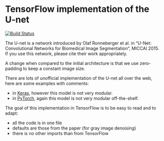# TensorFlow implementation of the U-net

[![Build Status](https://travis-ci.com/zaccharieramzi/my-python-package-template.svg?token=wHL4tmyGD3TP6bSo6Mdh&branch=master)](https://travis-ci.com/zaccharieramzi/my-python-package-template)

The U-net is a network introduced by Olaf Ronneberger et al. in “U-Net: Convolutional Networks for Biomedical Image Segmentation”, MICCAI 2015.
If you use this network, please cite their work appropriately.

A change when compared to the initial architecture is that we use zero-padding to keep a constant image size.


There are lots of unofficial implementation of the U-net all over the web, here are some examples with comments:

- in [Keras](https://github.com/zhixuhao/unet/blob/master/model.py), however this model is not very modular.
- in [PyTorch](https://github.com/milesial/Pytorch-UNet/blob/master/unet/unet_model.py), again this model is not very modular off-the-shelf.



The goal of this implementation in TensorFlow is to be easy to read and to adapt:

- all the code is in one file
- defaults are those from the paper (for gray image denoising)
- there is no other imports than from TensorFlow
